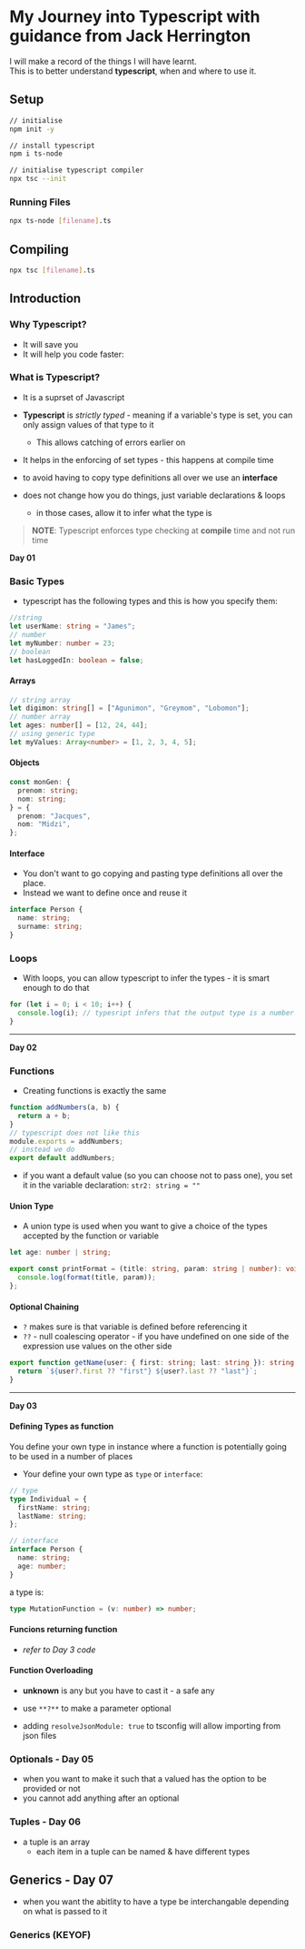 # My Journey into Typescript with guidance from Jack Herrington

I will make a record of the things I will have learnt.  
This is to better understand **typescript**, when and where to use it.

## Setup

```bash
// initialise
npm init -y

// install typescript
npm i ts-node

// initialise typescript compiler
npx tsc --init
```

### Running Files

```bash
npx ts-node [filename].ts
```

## Compiling

```bash
npx tsc [filename].ts
```

## Introduction

### Why Typescript?

- It will save you
- It will help you code faster:

### What is Typescript?

- It is a suprset of Javascript
- **Typescript** is _strictly typed_ - meaning if a variable's type is set, you can only assign values of that type to it
  - This allows catching of errors earlier on
- It helps in the enforcing of set types - this happens at compile time

- to avoid having to copy type definitions all over we use an **interface**

- does not change how you do things, just variable declarations & loops
  - in those cases, allow it to infer what the type is

> **NOTE**: Typescript enforces type checking at **compile** time and not run time

**Day 01**

### Basic Types

- typescript has the following types and this is how you specify them:

```ts
//string
let userName: string = "James";
// number
let myNumber: number = 23;
// boolean
let hasLoggedIn: boolean = false;
```

#### Arrays

```ts
// string array
let digimon: string[] = ["Agunimon", "Greymom", "Lobomon"];
// number array
let ages: number[] = [12, 24, 44];
// using generic type
let myValues: Array<number> = [1, 2, 3, 4, 5];
```

#### Objects

```ts
const monGen: {
  prenom: string;
  nom: string;
} = {
  prenom: "Jacques",
  nom: "Midzi",
};
```

#### Interface

- You don't want to go copying and pasting type definitions all over the place.
- Instead we want to define once and reuse it

```ts
interface Person {
  name: string;
  surname: string;
}
```

### Loops

- With loops, you can allow typescript to infer the types - it is smart enough to do that

```ts
for (let i = 0; i < 10; i++) {
  console.log(i); // typesript infers that the output type is a number
}
```

---

**Day 02**

### Functions

- Creating functions is exactly the same

```ts
function addNumbers(a, b) {
  return a + b;
}
// typescript does not like this
module.exports = addNumbers;
// instead we do
export default addNumbers;
```

- if you want a default value (so you can choose not to pass one), you set it in the variable declaration: `str2: string = ""`

#### Union Type

- A union type is used when you want to give a choice of the types accepted by the function or variable

```ts
let age: number | string;

export const printFormat = (title: string, param: string | number): void => {
  console.log(format(title, param));
};
```

#### Optional Chaining

- `?` makes sure is that variable is defined before referencing it
- `??` - null coalescing operator - if you have undefined on one side of the expression use values on the other side

```ts
export function getName(user: { first: string; last: string }): string {
  return `${user?.first ?? "first"} ${user?.last ?? "last"}`;
}
```

---

**Day 03**

#### Defining Types as function

You define your own type in instance where a function is potentially going to be used in a number of places

- Your define your own type as `type` or `interface`:

```ts
// type
type Individual = {
  firstName: string;
  lastName: string;
};

// interface
interface Person {
  name: string;
  age: number;
}
```

a type is:

```ts
type MutationFunction = (v: number) => number;
```

#### Funcions returning function

- _refer to Day 3 code_

#### Function Overloading

- **unknown** is any but you have to cast it - a safe any
- use `**?**` to make a parameter optional

- adding `resolveJsonModule: true` to tsconfig will allow importing from json files

### Optionals - Day 05

- when you want to make it such that a valued has the option to be provided or not
- you cannot add anything after an optional

### Tuples - Day 06

- a tuple is an array
  - each item in a tuple can be named & have different types

## Generics - Day 07

- when you want the abitlity to have a type be interchangable depending on what is passed to it

### Generics (KEYOF)
